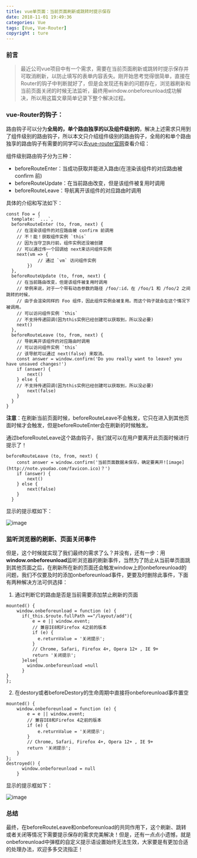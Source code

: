 ```yaml
---
title: vue单页面：当前页面刷新或跳转时提示保存
date: 2018-11-01 19:49:36
categories: Vue
tags: [Vue, Vue-Router]
copyright : ture
---
```


### 前言

> 最近公司vue项目中有一个需求，需要在当前页面刷新或跳转时提示保存并可取消刷新，以防止填写的表单内容丢失。刚开始思考觉得很简单，直接在Router的钩子中判断就好了，但是会发现还有新的问题存在，浏览器刷新和当前页面关闭的时候无法监听，最终用window.onbeforeunload成功解决，所以用这篇文章简单记录下整个解决过程。


### vue-Router的钩子：

路由钩子可以分为**全局的，单个路由独享的以及组件级别的**，解决上述需求只用到了组件级别的路由钩子，所以本文只介绍组件级别的路由钩子，全局的和单个路由独享的路由钩子有需要的同学可以去[vue-router官网](https://router.vuejs.org/zh/guide/advanced/navigation-guards.html)查看介绍：

组件级别路由钩子分为三种：

- beforeRouteEnter：当成功获取并能进入路由(在渲染该组件的对应路由被 confirm 前)
- beforeRouteUpdate：在当前路由改变，但是该组件被复用时调用
- beforeRouteLeave：导航离开该组件的对应路由时调用

具体的介绍和写法如下：
```
const Foo = {
  template: `...`,
  beforeRouteEnter (to, from, next) {
    // 在渲染该组件的对应路由被 confirm 前调用
    // 不！能！获取组件实例 `this`
    // 因为当守卫执行前，组件实例还没被创建
    // 可以通过传一个回调给 next来访问组件实例
    next(vm => { 
            // 通过 `vm` 访问组件实例
        })
  },
  beforeRouteUpdate (to, from, next) {
    // 在当前路由改变，但是该组件被复用时调用
    // 举例来说，对于一个带有动态参数的路径 /foo/:id，在 /foo/1 和 /foo/2 之间跳转的时候，
    // 由于会渲染同样的 Foo 组件，因此组件实例会被复用。而这个钩子就会在这个情况下被调用。
    // 可以访问组件实例 `this`
    // 不支持传递回调(因为this实例已经创建可以获取到，所以没必要)
    next()
  },
  beforeRouteLeave (to, from, next) {
    // 导航离开该组件的对应路由时调用
    // 可以访问组件实例 `this`
    // 该导航可以通过 next(false) 来取消。
    const answer = window.confirm('Do you really want to leave? you have unsaved changes!')
    if (answer) {
        next()
    } else {
    // 不支持传递回调(因为this实例已经创建可以获取到，所以没必要)
        next(false)
    }
  }
}
```
**注意**：在刷新当前页面时候，beforeRouteLeave不会触发，它只在进入到其他页面时候才会触发，但是beforeRouteEnter会在刷新的时候触发。

通过beforeRouteLeave这个路由钩子，我们就可以在用户要离开此页面时候进行提示了！

```
beforeRouteLeave (to, from, next) {
    const answer = window.confirm('当前页面数据未保存，确定要离开![image](http://note.youdao.com/favicon.ico)？')
    if (answer) {
        next()
    } else {
        next(false)
    }
  }
```
显示的提示框如下：

![image](http://p5tstjsfi.bkt.clouddn.com/vue-router1luyou.png)

### 监听浏览器的刷新、页面关闭事件

但是，这个时候就实现了我们最终的需求了么？并没有，还有一步：用**window.onbeforeunload**监听浏览器的刷新事件，当然为了防止从当前单页面跳到其他页面之后，在刷新所在新的页面还会触发window上的onbeforeunload的问题，我们不仅要及时的添加onbeforeunload事件，更要及时删除此事件，下面有两种解决方法可供选择：

1. 通过判断它的路由是否是当前需要添加禁止刷新的页面

```
mounted() {
    window.onbeforeunload = function (e) {
      if(_this.$route.fullPath =="/layout/add"){
          e = e || window.event;
          // 兼容IE8和Firefox 4之前的版本
          if (e) {
            e.returnValue = '关闭提示';
          }
          // Chrome, Safari, Firefox 4+, Opera 12+ , IE 9+
          return '关闭提示';
      }else{
        window.onbeforeunload =null
      }
}
};
```

2. 在destory或者beforeDestory的生命周期中直接将onbeforeunload事件置空
```
mounted() {
    window.onbeforeunload = function (e) {
        e = e || window.event;
        // 兼容IE8和Firefox 4之前的版本
        if (e) {
            e.returnValue = '关闭提示';
        }
        // Chrome, Safari, Firefox 4+, Opera 12+ , IE 9+
        return '关闭提示';
    }
};
destroyed() {
      window.onbeforeunload = null
    }
```

显示的提示框如下：

![image](http://p5tstjsfi.bkt.clouddn.com/vue-router1%E8%B7%AF%E7%94%B1%E9%92%A9%E5%AD%90.png)
### 总结
最终，在beforeRouteLeave和onbeforeunload的共同作用下，这个刷新、跳转或者关闭等情况下需要提示保存的需求完美解决！但是，还有一点点小遗憾，就是onbeforeunload中弹框的自定义提示语设置始终无法生效，大家要是有更加合适的处理办法，欢迎多多交流指正！